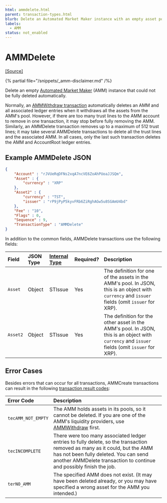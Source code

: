 ```yaml
---
html: ammdelete.html
parent: transaction-types.html
blurb: Delete an Automated Market Maker instance with an empty asset pool.
labels:
  - AMM
status: not_enabled
---
```

# AMMDelete
[[Source]](https://github.com/XRPLF/rippled/blob/develop/src/ripple/app/tx/impl/AMMDelete.cpp "Source")

{% partial file="/snippets/_amm-disclaimer.md" /%}

Delete an empty [Automated Market Maker](../automated-market-makers.md) (AMM) instance that could not be fully deleted automatically.

Normally, an [AMMWithdraw transaction](./ammwithdraw.md) automatically deletes an AMM and all associated ledger entries when it withdraws all the assets from the AMM's pool. However, if there are too many trust lines to the AMM account to remove in one transaction, it may stop before fully removing the AMM. Similarly, an AMMDelete transaction removes up to a maximum of 512 trust lines; it may take several AMMDelete transactions to delete all the trust lines and the associated AMM. In all cases, only the last such transaction deletes the AMM and AccountRoot ledger entries.


## Example AMMDelete JSON

```json
{
    "Account" : "rJVUeRqDFNs2xqA7ncVE6ZoAhPUoaJJSQm",
    "Asset" : {
        "currency" : "XRP"
    },
    "Asset2" : {
        "currency" : "TST",
        "issuer" : "rP9jPyP5kyvFRb6ZiRghAGw5u8SGAmU4bd"
    },
    "Fee" : "10",
    "Flags" : 0,
    "Sequence" : 9,
    "TransactionType" : "AMMDelete"
}
```

In addition to the common fields, AMMDelete transactions use the following fields:

| Field          | JSON Type           | [Internal Type][] | Required? | Description |
|:---------------|:--------------------|:------------------|:----------|:------------|
| `Asset`        | Object              | STIssue           | Yes       | The definition for one of the assets in the AMM's pool. In JSON, this is an object with `currency` and `issuer` fields (omit `issuer` for XRP). |
| `Asset2`       | Object              | STIssue           | Yes       | The definition for the other asset in the AMM's pool. In JSON, this is an object with `currency` and `issuer` fields (omit `issuer` for XRP). |


## Error Cases

Besides errors that can occur for all transactions, AMMCreate transactions can result in the following [transaction result codes](https://xrpl.org/transaction-results.html):

| Error Code          | Description                                  |
|:--------------------|:---------------------------------------------|
| `tecAMM_NOT_EMPTY`  | The AMM holds assets in its pools, so it cannot be deleted. If you are one of the AMM's liquidity providers, use [AMMWithdraw](./ammwithdraw.md) first. |
| `tecINCOMPLETE`     | There were too many associated ledger entries to fully delete, so the transaction removed as many as it could, but the AMM has not been fully deleted. You can send another AMMDelete transaction to continue and possibly finish the job. |
| `terNO_AMM`         | The specified AMM does not exist. (It may have been deleted already, or you may have specified a wrong asset for the AMM you intended.) |


[Internal Type]: https://xrpl.org/serialization.html